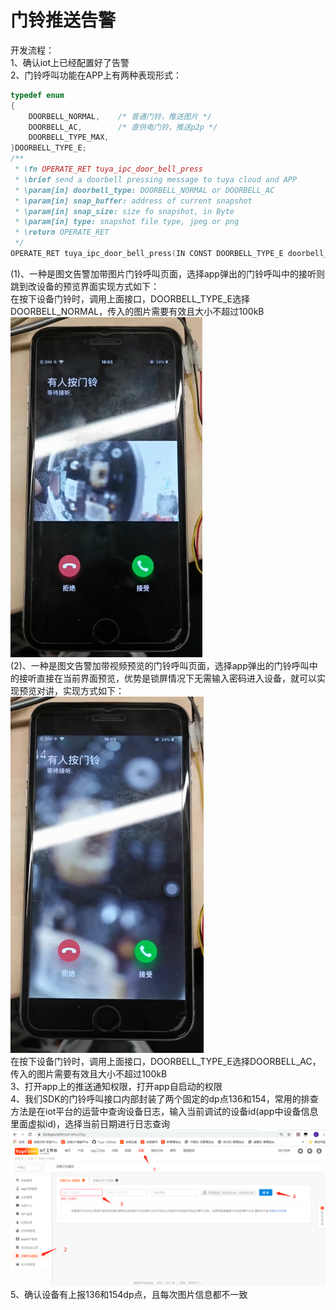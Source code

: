 # 门铃推送告警  

开发流程：   
1、确认iot上已经配置好了告警  
2、门铃呼叫功能在APP上有两种表现形式：  
```C
typedef enum
{
    DOORBELL_NORMAL,    /* 普通门铃，推送图片 */
    DOORBELL_AC,        /* 直供电门铃，推送p2p */
    DOORBELL_TYPE_MAX,
}DOORBELL_TYPE_E;
/**
 * \fn OPERATE_RET tuya_ipc_door_bell_press
 * \brief send a doorbell pressing message to tuya cloud and APP
 * \param[in] doorbell_type: DOORBELL_NORMAL or DOORBELL_AC
 * \param[in] snap_buffer: address of current snapshot
 * \param[in] snap_size: size fo snapshot, in Byte
 * \param[in] type: snapshot file type, jpeg or png
 * \return OPERATE_RET
 */
OPERATE_RET tuya_ipc_door_bell_press(IN CONST DOORBELL_TYPE_E doorbell_type, IN CONST CHAR_T *snap_buffer, IN CONST UINT_T snap_size, IN CONST NOTIFICATION_CONTENT_TYPE_E type);

```
(1)、一种是图文告警加带图片门铃呼叫页面，选择app弹出的门铃呼叫中的接听则跳到改设备的预览界面实现方式如下：  
在按下设备门铃时，调用上面接口，DOORBELL_TYPE_E选择DOORBELL_NORMAL，传入的图片需要有效且大小不超过100kB  
![doorbell1](doorbell1.png)  
(2)、一种是图文告警加带视频预览的门铃呼叫页面，选择app弹出的门铃呼叫中的接听直接在当前界面预览，优势是锁屏情况下无需输入密码进入设备，就可以实现预览对讲，实现方式如下：  
![doorbell2](doorbell2.png)  
在按下设备门铃时，调用上面接口，DOORBELL_TYPE_E选择DOORBELL_AC，传入的图片需要有效且大小不超过100kB  
3、打开app上的推送通知权限，打开app自启动的权限  
4、我们SDK的门铃呼叫接口内部封装了两个固定的dp点136和154，常用的排查方法是在iot平台的运营中查询设备日志，输入当前调试的设备id(app中设备信息里面虚拟id)，选择当前日期进行日志查询  
![iot查日志](motiondetect.assets/iot查日志.jpg)  
5、确认设备有上报136和154dp点，且每次图片信息都不一致  